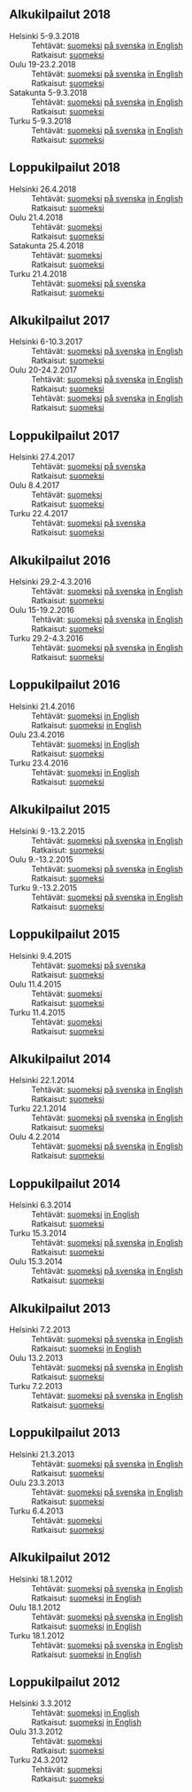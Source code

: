 ---
---
## Alkukilpailut 2018

<dl>
  <dt>Helsinki 5-9.3.2018</dt>
  <dd>Teht&auml;v&auml;t:
  <a href="./2018/h.pdf">suomeksi</a> 
  <a href="./2018/h_sv.pdf" lang="sv-FI" hreflang="sv-FI">p&aring; svenska</a> 
  <a href="./2018/h_en.pdf" lang="en" hreflang="en">in English</a></dd>
  <dd>Ratkaisut: 
  <a href="./2018/h_r.pdf">suomeksi</a></dd>
  <dt>Oulu 19-23.2.2018</dt>
  <dd>Teht&auml;v&auml;t: 
  <a href="./2018/o.pdf">suomeksi</a> 
  <a href="./2018/o_sv.pdf" lang="sv-FI" hreflang="sv-FI">p&aring; svenska</a> 
  <a href="./2018/o_en.pdf" lang="en" hreflang="en">in English</a></dd>
  <dd>Ratkaisut: 
  <a href="./2018/o_r.pdf">suomeksi</a></dd>
  <dt>Satakunta 5-9.3.2018</dt>
  <dd>Teht&auml;v&auml;t: 
  <a href="./2018/s.pdf">suomeksi</a> 
  <a href="./2018/s_sv.pdf" lang="sv-FI" hreflang="sv-FI">p&aring; svenska</a> 
  <a href="./2018/s_en.pdf" lang="en" hreflang="en">in English</a></dd>
  <dd>Ratkaisut: 
  <a href="./2018/s_r.pdf">suomeksi</a></dd>
  <dt>Turku 5-9.3.2018</dt>
  <dd>Teht&auml;v&auml;t: 
  <a href="./2018/t.pdf">suomeksi</a> 
  <a href="./2018/t_sv.pdf" lang="sv-FI" hreflang="sv-FI">p&aring; svenska</a> 
  <a href="./2018/t_en.pdf" lang="en" hreflang="en">in English</a></dd>
  <dd>Ratkaisut: 
  <a href="./2018/t_r.pdf">suomeksi</a></dd>
</dl>

## Loppukilpailut 2018

<dl>
  <dt>Helsinki 26.4.2018</dt>
  <dd>Teht&auml;v&auml;t: 
  <a href="./2018/h_f.pdf">suomeksi</a> 
  <a href="./2018/h_f_sv.pdf" lang="sv-FI" hreflang="sv-FI">p&aring; svenska</a> 
  <a href="./2018/h_f_en.pdf" lang="en" hreflang="en">in
  English</a></dd>
  <dd>Ratkaisut: 
  <a href="./2018/h_f_r.pdf">suomeksi</a></dd>
  <dt>Oulu 21.4.2018</dt>
  <dd>Teht&auml;v&auml;t: 
  <a href="./2018/o_f.pdf">suomeksi</a></dd>
  <dd>Ratkaisut: 
  <a href="./2018/o_f_r.pdf">suomeksi</a></dd>
  <dt>Satakunta 25.4.2018</dt>
  <dd>Teht&auml;v&auml;t: 
  <a href="./2018/s_f.pdf">suomeksi</a></dd>
  <dd>Ratkaisut: 
  <a href="./2018/s_f_r.pdf">suomeksi</a></dd>
  <dt>Turku 21.4.2018</dt>
  <dd>Teht&auml;v&auml;t: 
  <a href="./2018/t_f.pdf">suomeksi</a> 
  <a href="./2018/t_f_sv.pdf" lang="sv-FI" hreflang="sv-FI">p&aring; svenska</a></dd>
  <dd>Ratkaisut: 
  <a href="./2018/t_f_r.pdf">suomeksi</a></dd>
</dl>

## Alkukilpailut 2017

<dl>
  <dt>Helsinki 6-10.3.2017</dt>
  <dd>Teht&auml;v&auml;t: 
  <a href="./2017/h.pdf">suomeksi</a> 
  <a href="./2017/h_sv.pdf" lang="sv-FI" hreflang="sv-FI">p&aring; svenska</a> 
  <a href="./2017/h_en.pdf" lang="en" hreflang="en">in English</a></dd>
  <dd>Ratkaisut: 
  <a href="./2017/h_r.pdf">suomeksi</a></dd>
  <dt>Oulu 20-24.2.2017</dt>
  <dd>Teht&auml;v&auml;t: 
  <a href="./2017/o.pdf">suomeksi</a> 
  <a href="./2017/o_sv.pdf" lang="sv-FI" hreflang="sv-FI">p&aring; svenska</a> 
  <a href="./2017/o_en.pdf" lang="en" hreflang="en">in English</a></dd>
  <dd>Ratkaisut: 
  <a href="./2017/o_r.pdf">suomeksi</a></dd>
  <dd>Teht&auml;v&auml;t: 
  <a href="./2017/t.pdf">suomeksi</a> 
  <a href="./2017/t_sv.pdf" lang="sv-FI" hreflang="sv-FI">p&aring; svenska</a> 
  <a href="./2017/t_en.pdf" lang="en" hreflang="en">in English</a></dd>
  <dd>Ratkaisut: 
  <a href="./2017/t_r.pdf">suomeksi</a></dd>
</dl>

## Loppukilpailut 2017

<dl>
  <dt>Helsinki 27.4.2017</dt>
  <dd>Teht&auml;v&auml;t: 
  <a href="./2017/h_f.pdf">suomeksi</a> 
  <a href="./2017/h_f_sv.pdf" lang="sv-FI" hreflang="sv-FI">p&aring; svenska</a></dd>
  <dd>Ratkaisut: 
  <a href="./2017/h_f_r.pdf">suomeksi</a></dd>
  <dt>Oulu 8.4.2017</dt>
  <dd>Teht&auml;v&auml;t: 
  <a href="./2017/o_f.pdf">suomeksi</a></dd>
  <dd>Ratkaisut: 
  <a href="./2017/o_f_r.pdf">suomeksi</a></dd>
  <dt>Turku 22.4.2017</dt>
  <dd>Teht&auml;v&auml;t: 
  <a href="./2017/t_f.pdf">suomeksi</a> 
  <a href="./2017/t_f_sv.pdf" lang="sv-FI" hreflang="sv-FI">p&aring; svenska</a></dd>
  <dd>Ratkaisut: 
  <a href="./2017/t_f_r.pdf">suomeksi</a></dd>
</dl>

## Alkukilpailut 2016

<dl>
  <dt>Helsinki 29.2-4.3.2016</dt>
  <dd>Teht&auml;v&auml;t: 
  <a href="./2016/h.pdf">suomeksi</a> 
  <a href="./2016/h_sv.pdf" lang="sv-FI" hreflang="sv-FI">p&aring; svenska</a> 
  <a href="./2016/h_en.pdf" lang="en" hreflang="en">in English</a></dd>
  <dd>Ratkaisut: 
  <a href="./2016/h_r.pdf">suomeksi</a></dd>
  <dt>Oulu 15-19.2.2016</dt>
  <dd>Teht&auml;v&auml;t: 
  <a href="./2016/o.pdf">suomeksi</a> 
  <a href="./2016/o_sv.pdf" lang="sv-FI" hreflang="sv-FI">p&aring; svenska</a> 
  <a href="./2016/o_en.pdf" lang="en" hreflang="en">in English</a></dd>
  <dd>Ratkaisut: 
  <a href="./2016/o_r.pdf">suomeksi</a></dd>
  <dt>Turku 29.2-4.3.2016</dt>
  <dd>Teht&auml;v&auml;t: 
  <a href="./2016/t.pdf">suomeksi</a> 
  <a href="./2016/t_sv.pdf" lang="sv-FI" hreflang="sv-FI">p&aring; svenska</a> 
  <a href="./2016/t_en.pdf" lang="en" hreflang="en">in English</a></dd>
  <dd>Ratkaisut: 
  <a href="./2016/t_r.pdf">suomeksi</a></dd>
</dl>

## Loppukilpailut 2016

<dl>
  <dt>Helsinki 21.4.2016</dt>
  <dd>Teht&auml;v&auml;t: 
  <a href="./2016/h_f.pdf">suomeksi</a> 
  <a href="./2016/h_f_en.pdf" lang="en" hreflang="en">in English</a></dd>
  <dd>Ratkaisut: 
  <a href="./2016/h_f_r.pdf">suomeksi</a> 
  <a href="./2016/h_f_r_en.pdf" lang="en" hreflang="en">in English</a></dd>
  <dt>Oulu 23.4.2016</dt>
  <dd>Teht&auml;v&auml;t: 
  <a href="./2016/o_f.pdf">suomeksi</a> 
  <a href="./2016/o_f_en.pdf" lang="en" hreflang="en">in English</a></dd>
  <dd>Ratkaisut: 
  <a href="./2016/o_f_r.pdf">suomeksi</a></dd>
  <dt>Turku 23.4.2016</dt>
  <dd>Teht&auml;v&auml;t: 
  <a href="./2016/t_f.pdf">suomeksi</a> 
  <a href="./2016/t_f_en.pdf" lang="en" hreflang="en">in English</a></dd>
  <dd>Ratkaisut: 
  <a href="./2016/t_f_r.pdf">suomeksi</a></dd>
</dl>

## Alkukilpailut 2015

<dl>
  <dt>Helsinki 9.-13.2.2015</dt>
  <dd>Teht&auml;v&auml;t: 
  <a href="./2015/h.pdf">suomeksi</a> 
  <a href="./2015/h_sv.pdf" lang="sv-FI" hreflang="sv-FI">p&aring; svenska</a> 
  <a href="./2015/h_en.pdf" lang="en" hreflang="en">in English</a></dd>
  <dd>Ratkaisut: 
  <a href="./2015/h_r.pdf">suomeksi</a></dd>
  <dt>Oulu 9.-13.2.2015</dt>
  <dd>Teht&auml;v&auml;t: 
  <a href="./2015/o.pdf">suomeksi</a> 
  <a href="./2015/o_sv.pdf" lang="sv-FI" hreflang="sv-FI">p&aring; svenska</a> 
  <a href="./2015/o_en.pdf" lang="en" hreflang="en">in English</a></dd>
  <dd>Ratkaisut: 
  <a href="./2015/o_r.pdf">suomeksi</a></dd>
  <dt>Turku 9.-13.2.2015</dt>
  <dd>Teht&auml;v&auml;t: 
  <a href="./2015/t.pdf">suomeksi</a> 
  <a href="./2015/t_sv.pdf" lang="sv-FI" hreflang="sv-FI">p&aring; svenska</a> 
  <a href="./2015/t_en.pdf" lang="en" hreflang="en">in English</a></dd>
  <dd>Ratkaisut: 
  <a href="./2015/t_r.pdf">suomeksi</a></dd>
</dl>

## Loppukilpailut 2015

<dl>
  <dt>Helsinki 9.4.2015</dt>
  <dd>Teht&auml;v&auml;t: 
  <a href="./2015/h_f.pdf">suomeksi</a> 
  <a href="./2015/h_f_sv.pdf" lang="sv-FI" hreflang="sv-FI">p&aring; svenska</a></dd>
  <dd>Ratkaisut: 
  <a href="./2015/h_f_r.pdf">suomeksi</a></dd>
  <dt>Oulu 11.4.2015</dt>
  <dd>Teht&auml;v&auml;t: 
  <a href="./2015/o_f.pdf">suomeksi</a></dd>
  <dd>Ratkaisut: 
  <a href="./2015/o_f_r.pdf">suomeksi</a></dd>
  <dt>Turku 11.4.2015</dt>
  <dd>Teht&auml;v&auml;t: 
  <a href="./2015/t_f.pdf">suomeksi</a></dd>
  <dd>Ratkaisut: 
  <a href="./2015/t_f_r.pdf">suomeksi</a></dd>
</dl>

## Alkukilpailut 2014

<dl>
  <dt>Helsinki 22.1.2014</dt>
  <dd>Teht&auml;v&auml;t: 
  <a href="./2014/h.pdf">suomeksi</a> 
  <a href="./2014/h_sv.pdf" lang="sv-FI" hreflang="sv-FI">p&aring; svenska</a> 
  <a href="./2014/h_en.pdf" lang="en" hreflang="en">in English</a></dd>
  <dd>Ratkaisut: 
  <a href="./2014/h_r.pdf">suomeksi</a></dd>
  <dt>Turku 22.1.2014</dt>
  <dd>Teht&auml;v&auml;t: 
  <a href="./2014/t.pdf">suomeksi</a> 
  <a href="./2014/t_sv.pdf" lang="sv-FI" hreflang="sv-FI">p&aring; svenska</a> 
  <a href="./2014/t_en.pdf" lang="en" hreflang="en">in English</a></dd>
  <dd>Ratkaisut: 
  <a href="./2014/t_r.pdf">suomeksi</a></dd>
  <dt>Oulu 4.2.2014</dt>
  <dd>Teht&auml;v&auml;t: 
  <a href="./2014/o.pdf">suomeksi</a> 
  <a href="./2014/o_sv.pdf" lang="sv-FI" hreflang="sv-FI">p&aring; svenska</a> 
  <a href="./2014/o_en.pdf" lang="en" hreflang="en">in English</a></dd>
  <dd>Ratkaisut: 
  <a href="./2014/o_r.pdf">suomeksi</a></dd>
</dl>

## Loppukilpailut 2014

<dl>
  <dt>Helsinki 6.3.2014</dt>
  <dd>Teht&auml;v&auml;t: 
  <a href="./2014/h_f.pdf">suomeksi</a> 
  <a href="./2014/h_f_en.pdf" lang="en" hreflang="en">in English</a></dd>
  <dd>Ratkaisut: 
  <a href="./2014/h_f_r.pdf">suomeksi</a></dd>
  <dt>Turku 15.3.2014</dt>
  <dd>Teht&auml;v&auml;t: 
  <a href="./2014/t_f.pdf">suomeksi</a> 
  <a href="./2014/t_f_sv.pdf" lang="sv-FI" hreflang="sv-FI">p&aring; svenska</a> 
  <a href="./2014/t_f_en.pdf" lang="en" hreflang="en">in
  English</a></dd>
  <dd>Ratkaisut: 
  <a href="./2014/t_f_r.pdf">suomeksi</a></dd>
  <dt>Oulu 15.3.2014</dt>
  <dd>Teht&auml;v&auml;t: 
  <a href="./2014/o_f.pdf">suomeksi</a> 
  <a href="./2014/o_f_sv.pdf" lang="sv-FI" hreflang="sv-FI">p&aring; svenska</a> 
  <a href="./2014/o_f_en.pdf" lang="en" hreflang="en">in English</a></dd>
  <dd>Ratkaisut: 
  <a href="./2014/o_f_r.pdf">suomeksi</a></dd>
</dl>

## Alkukilpailut 2013

<dl>
  <dt>Helsinki 7.2.2013</dt>
  <dd>Teht&auml;v&auml;t: 
  <a href="./2013/h.pdf">suomeksi</a> 
  <a href="./2013/h_sv.pdf" lang="sv-FI" hreflang="sv-FI">p&aring; svenska</a> 
  <a href="./2013/h_en.pdf" lang="en" hreflang="en">in English</a></dd>
  <dd>Ratkaisut: 
  <a href="./2013/h_r.pdf">suomeksi</a> 
  <a href="./2013/h_r_en.pdf" lang="en" hreflang="en">in English</a></dd>
  <dt>Oulu 13.2.2013</dt>
  <dd>Teht&auml;v&auml;t: 
  <a href="./2013/o.pdf">suomeksi</a> 
  <a href="./2013/o_sv.pdf" lang="sv-FI" hreflang="sv-FI">p&aring; svenska</a> 
  <a href="./2013/o_en.pdf" lang="en" hreflang="en">in English</a></dd>
  <dd>Ratkaisut: 
  <a href="./2013/o_r.pdf">suomeksi</a></dd>
  <dt>Turku 7.2.2013</dt>
  <dd>Teht&auml;v&auml;t: 
  <a href="./2013/t.pdf">suomeksi</a> 
  <a href="./2013/t_sv.pdf" lang="sv-FI" hreflang="sv-FI">p&aring; svenska</a> 
  <a href="./2013/t_en.pdf" lang="en" hreflang="en">in English</a></dd>
  <dd>Ratkaisut: 
  <a href="./2013/t_r.pdf">suomeksi</a></dd>
</dl>

## Loppukilpailut 2013

<dl>
  <dt>Helsinki 21.3.2013</dt>
  <dd>Teht&auml;v&auml;t: 
  <a href="./2013/h_f.pdf">suomeksi</a> 
  <a href="./2013/h_f_sv.pdf" lang="sv-FI" hreflang="sv-FI">p&aring; svenska</a> 
  <a href="./2013/h_f_en.pdf" lang="en" hreflang="en">in English</a></dd>
  <dd>Ratkaisut: 
  <a href="./2013/h_f_r.pdf">suomeksi</a></dd>
  <dt>Oulu 23.3.2013</dt>
  <dd>Teht&auml;v&auml;t: 
  <a href="./2013/o_f.pdf">suomeksi</a> 
  <a href="./2013/o_f_sv.pdf" lang="sv-FI" hreflang="sv-FI">p&aring; svenska</a> 
  <a href="./2013/o_f_en.pdf" lang="en" hreflang="en">in English</a></dd>
  <dd>Ratkaisut: 
  <a href="./2013/o_f_r.pdf">suomeksi</a></dd>
  <dt>Turku 6.4.2013</dt>
  <dd>Teht&auml;v&auml;t: 
  <a href="./2013/t_f.pdf">suomeksi</a></dd>
  <dd>Ratkaisut: 
  <a href="./2013/t_f_r.pdf">suomeksi</a></dd>
</dl>

## Alkukilpailut 2012

<dl>
  <dt>Helsinki 18.1.2012</dt>
  <dd>Teht&auml;v&auml;t: 
  <a href="./2012/h.pdf">suomeksi</a> 
  <a href="./2012/h_sv.pdf" lang="sv-FI" hreflang="sv-FI">p&aring; svenska</a> 
  <a href="./2012/h_en.pdf" lang="en" hreflang="en">in English</a></dd>
  <dd>Ratkaisut: 
  <a href="./2012/h_r.pdf">suomeksi</a> 
  <a href="./2012/h_r_en.pdf" lang="en" hreflang="en">in English</a></dd>
  <dt>Oulu 18.1.2012</dt>
  <dd>Teht&auml;v&auml;t: 
  <a href="./2012/o.pdf">suomeksi</a> 
  <a href="./2012/o_sv.pdf" lang="sv-FI" hreflang="sv-FI">p&aring; svenska</a> 
  <a href="./2012/o_en.pdf" lang="en" hreflang="en">in English</a></dd>
  <dd>Ratkaisut: 
  <a href="./2012/o_r.pdf">suomeksi</a> 
  <a href="./2012/o_r_en.pdf" lang="en" hreflang="en">in English</a></dd>
  <dt>Turku 18.1.2012</dt>
  <dd>Teht&auml;v&auml;t: 
  <a href="./2012/t.pdf">suomeksi</a> 
  <a href="./2012/t_sv.pdf" lang="sv-FI" hreflang="sv-FI">p&aring; svenska</a> 
  <a href="./2012/t_en.pdf" lang="en" hreflang="en">in English</a></dd>
  <dd>Ratkaisut: 
  <a href="./2012/t_r.pdf">suomeksi</a> 
  <a href="./2012/t_r_en.pdf" lang="en" hreflang="en">in English</a></dd>
</dl>

## Loppukilpailut 2012

<dl>
  <dt>Helsinki 3.3.2012</dt>
  <dd>Teht&auml;v&auml;t: 
  <a href="./2012/h_f.pdf">suomeksi</a> 
  <a href="./2012/h_f_en.pdf" lang="en" hreflang="en">in English</a></dd>
  <dd>Ratkaisut: 
  <a href="./2012/h_f_r.pdf">suomeksi</a> 
  <a href="./2012/h_f_r_en.pdf" lang="en" hreflang="en">in English</a></dd>
  <dt>Oulu 31.3.2012</dt>
  <dd>Teht&auml;v&auml;t: 
  <a href="./2012/o_f.pdf">suomeksi</a></dd>
  <dd>Ratkaisut: 
  <a href="./2012/o_f_r.pdf">suomeksi</a></dd>
  <dt>Turku 24.3.2012</dt>
  <dd>Teht&auml;v&auml;t: 
  <a href="./2012/t_f.pdf">suomeksi</a></dd>
  <dd>Ratkaisut: 
  <a href="./2012/t_f_r.pdf">suomeksi</a></dd>
</dl>

